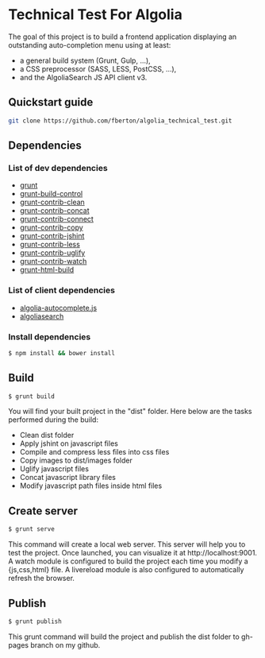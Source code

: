 # Technical Test For Algolia

The goal of this project is to build a frontend application displaying
an outstanding auto-completion menu using at least:

* a general build system (Grunt, Gulp, ...),
* a CSS preprocessor (SASS, LESS, PostCSS, ...),
* and the AlgoliaSearch JS API client v3.

## Quickstart guide

```bash
git clone https://github.com/fberton/algolia_technical_test.git
```

## Dependencies

### List of dev dependencies

* [grunt](https://github.com/gruntjs/grunt)
* [grunt-build-control](https://github.com/robwierzbowski/grunt-build-control)
* [grunt-contrib-clean](https://github.com/gruntjs/grunt-contrib-clean)
* [grunt-contrib-concat](https://github.com/gruntjs/grunt-contrib-concat)
* [grunt-contrib-connect](https://github.com/gruntjs/grunt-contrib-connect)
* [grunt-contrib-copy](https://github.com/gruntjs/grunt-contrib-copy)
* [grunt-contrib-jshint](https://github.com/gruntjs/grunt-contrib-jshint)
* [grunt-contrib-less](https://github.com/gruntjs/grunt-contrib-less)
* [grunt-contrib-uglify](https://github.com/gruntjs/grunt-contrib-uglify)
* [grunt-contrib-watch](https://github.com/gruntjs/grunt)
* [grunt-html-build](https://github.com/spatools/grunt-html-build/)

### List of client dependencies

* [algolia-autocomplete.js](https://github.com/algolia/autocomplete.js)
* [algoliasearch](https://github.com/algolia/algoliasearch-client-js)

### Install dependencies

```bash
$ npm install && bower install
``` 

## Build

```bash
$ grunt build
``` 

You will find your built project in the "dist" folder.
Here below are the tasks performed during the build:
* Clean dist folder
* Apply jshint on javascript files
* Compile and compress less files into css files
* Copy images to dist/images folder
* Uglify javascript files
* Concat javascript library files
* Modify javascript path files inside html files

## Create server

```bash
$ grunt serve
``` 

This command will create a local web server. This server will help you to test the project.
Once launched, you can visualize it at http://localhost:9001.
A watch module is configured to build the project each time you modify a {js,css,html} file.
A livereload module is also configured to automatically refresh the browser.

## Publish

```bash
$ grunt publish
``` 

This grunt command will build the project and publish the dist folder to gh-pages 
branch on my github.
